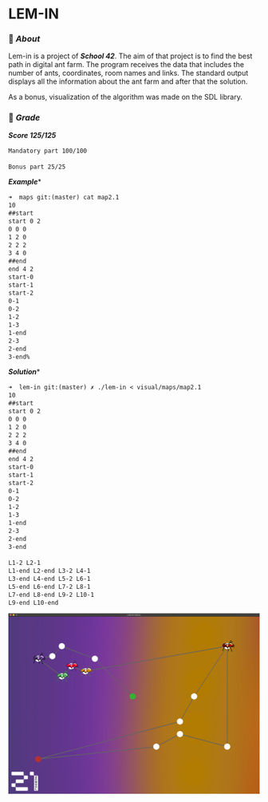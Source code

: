 # LEM-IN

### :white_square_button: ***About***

Lem-in is a project of ***School 42***. The aim of that project is to find the best path in digital ant farm. The program receives the data that includes the number of ants, coordinates, room names and links.
The standard output displays all the information about the ant farm and after that the solution.

As a bonus, visualization of the algorithm was made on the SDL library.

### :white_square_button: ***Grade***

***Score 125/125***
```
Mandatory part 100/100

Bonus part 25/25
```

***Example****
```console
➜  maps git:(master) cat map2.1
10
##start
start 0 2
0 0 0
1 2 0
2 2 2
3 4 0
##end
end 4 2
start-0
start-1
start-2
0-1
0-2
1-2
1-3
1-end
2-3
2-end
3-end%
```
***Solution****
```console
➜  lem-in git:(master) ✗ ./lem-in < visual/maps/map2.1 
10
##start
start 0 2
0 0 0
1 2 0
2 2 2
3 4 0
##end
end 4 2
start-0
start-1
start-2
0-1
0-2
1-2
1-3
1-end
2-3
2-end
3-end

L1-2 L2-1
L1-end L2-end L3-2 L4-1
L3-end L4-end L5-2 L6-1
L5-end L6-end L7-2 L8-1
L7-end L8-end L9-2 L10-1
L9-end L10-end
```
![lem_in.42](./images/image1.png)
